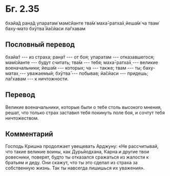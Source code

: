 # Бг. 2.35

бхайа̄д ран̣а̄д упаратам̇ мам̇сйанте тва̄м̇ маха̄-ратха̄х̣ йеша̄м̇ ча твам̇ баху-мато
бхӯтва̄ йа̄сйаси ла̄гхавам

## Пословный перевод

бхайа̄т --- из страха; ран̣а̄т --- от боя; упаратам --- отказавшегося;
мам̇сйанте --- будут считать; тва̄м --- тебя; маха̄-ратха̄х̣ --- великие
военачальники; йеша̄м --- которых; ча --- также; твам --- ты; баху-матах̣
--- уважаемый; бхӯтва̄ --- побывав; йа̄сйаси --- придешь; ла̄гхавам --- к
ничтожности.

## Перевод

Великие военачальники, которые были о тебе столь высокого мнения, решат,
что только страх заставил тебя покинуть поле боя, и сочтут тебя
ничтожеством.

## Комментарий

Господь Кришна продолжает увещевать Арджуну: «Не рассчитывай, что такие
великие воины, как Дурьйодхана, Карна и другие твои ровесники, поверят,
будто ты отказался сражаться из жалости к братьям и деду. Они скажут,
что ты это сделал из страха за собственную жизнь. Так ты навсегда
лишишься их уважения».
